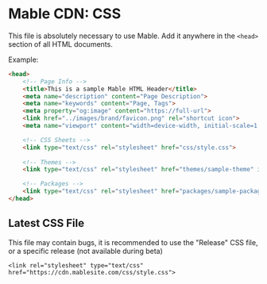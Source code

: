 # Mable CDN: CSS

This file is absolutely necessary to use Mable. Add it anywhere in the `<head>` section of all HTML documents.

Example:

```html
<head>
	<!-- Page Info -->
	<title>This is a sample Mable HTML Header</title>
	<meta name="description" content="Page Description">
	<meta name="keywords" content="Page, Tags">
	<meta property="og:image" content="https://full-url">
	<link href="../images/brand/favicon.png" rel="shortcut icon">
	<meta name="viewport" content="width=device-width, initial-scale=1.0">

	<!-- CSS Sheets -->
	<link type="text/css" rel="stylesheet" href="css/style.css">
		
	<!-- Themes -->
	<link type="text/css" rel="stylesheet" href="themes/sample-theme" id="custom-theme-sheet">

	<!-- Packages -->
	<link type="text/css" rel="stylesheet" href="packages/sample-package.css">
</head>
```

## Latest CSS File

This file may contain bugs, it is recommended to use the "Release" CSS file, or a specific release (not available during beta)

```
<link rel="stylesheet" type="text/css" href="https://cdn.mablesite.com/css/style.css">
```
